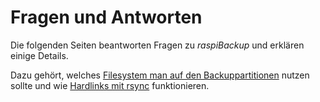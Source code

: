 # Fragen und Antworten

Die folgenden Seiten beantworten Fragen zu *raspiBackup* und erklären einige Details.

Dazu gehört, welches [Filesystem man auf den Backuppartitionen](which-filesystem-can-be-used-on-the-backup-partition.md) nutzen sollte
und wie [Hardlinks mit rsync](how-do-hardlinks-work-with-rsync.md) funktionieren.

[.status]: rft
